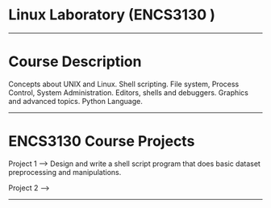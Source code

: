 # Linux Laboratory (ENCS3130 )
___________________________________________________________
# Course Description
Concepts about UNIX and Linux.
Shell scripting.
File system, Process Control, System Administration.
Editors, shells and debuggers.
Graphics and advanced topics.
Python Language.
___________________________________________________________
# ENCS3130 Course Projects
Project 1 --> Design and write a shell script program that does basic dataset preprocessing and manipulations.

Project 2 -->
___________________________________________________________

